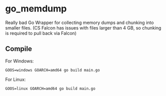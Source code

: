 # go_memdump
Really bad Go Wrapper for collecting memory dumps and chunking into smaller files. (CS Falcon has issues with files larger than 4 GB, so chunking is required to pull back via Falcon)

## Compile

For Windows:
```
GOOS=windows GOARCH=amd64 go build main.go
```
For Linux:
```
GOOS=linux GOARCH=amd64 go build main.go
```
